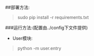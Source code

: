 ##部署方法:

> sudo pip install -r requirements.txt
  
###运行方法:(配置由../config下文件提供)

- User模块:

> python -m user.entry
